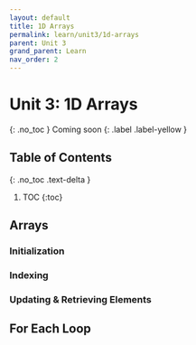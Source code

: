 ```yaml
---
layout: default
title: 1D Arrays
permalink: learn/unit3/1d-arrays
parent: Unit 3
grand_parent: Learn
nav_order: 2
---
```


# Unit 3: 1D Arrays
{: .no_toc }
Coming soon
{: .label .label-yellow }

## Table of Contents
{: .no_toc .text-delta }

1. TOC
{:toc}

## Arrays

### Initialization

### Indexing

### Updating & Retrieving Elements

## For Each Loop